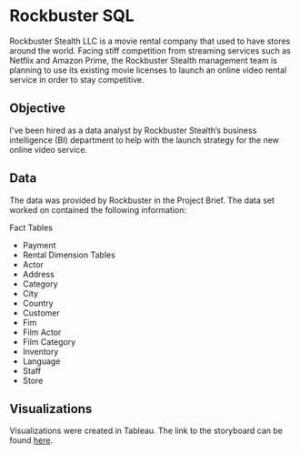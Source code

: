 # Rockbuster SQL
Rockbuster Stealth LLC is a movie rental company that used to have stores around the
world. Facing stiff competition from streaming services such as Netflix and Amazon Prime,
the Rockbuster Stealth management team is planning to use its existing movie licenses to
launch an online video rental service in order to stay competitive. 
## Objective
I've been hired as a data analyst by Rockbuster Stealth’s business intelligence (BI)
department to help with the launch strategy for the new online video service. 

## Data
The data was provided by Rockbuster in the Project Brief. The data set worked on contained the following information:

Fact Tables
- Payment
- Rental
Dimension Tables
- Actor
- Address
- Category
- City
- Country
- Customer
- Fim
- Film Actor
- Film Category
- Inventory
- Language
- Staff
- Store

## Visualizations
Visualizations were created in Tableau. The link to the storyboard can be found [here](https://public.tableau.com/views/RockbusterStealth_16865930977100/Storyboard?:language=en-US&:display_count=n&:origin=viz_share_link). 
